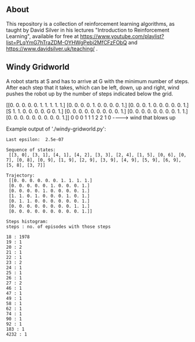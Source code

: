 ## About

This repository is a collection of reinforcement learning algorithms, as taught by David Silver in his lectures "Introduction to Reinforcement Learning", available for free at https://www.youtube.com/playlist?list=PLqYmG7hTraZDM-OYHWgPebj2MfCFzFObQ and https://www.davidsilver.uk/teaching/ .
## Windy Gridworld

A robot starts at S and has to arrive at G with the minimum number of steps. After each step that it takes, which can be left, down, up and right, wind pushes the robot up by the number of steps indicated below the grid.

[[0. 0. 0. 0. 0. 1. 1. 1. 1. 1.]
 [0. 0. 0. 0. 1. 0. 0. 0. 0. 1.]
 [0. 0. 0. 1. 0. 0. 0. 0. 0. 1.]
 [S  1. 1. 0. 0. 0. 0. G  0. 1.]
 [0. 0. 0. 0. 0. 0. 0. 0. 0. 1.]
 [0. 0. 0. 0. 0. 0. 0. 0. 1. 1.]
 [0. 0. 0. 0. 0. 0. 0. 0. 0. 1.]]
  0  0  0  1  1  1  2  2  1  0  ----> wind that blows up
 
 Example output of './windy-gridworld.py':
```
Last epsilon:  2.5e-07 

Sequence of states: 
 [[3, 0], [3, 1], [4, 1], [4, 2], [3, 3], [2, 4], [1, 5], [0, 6], [0, 7], [0, 8], [0, 9], [1, 9], [2, 9], [3, 9], [4, 9], [5, 9], [6, 9], [5, 8], [3, 7]] 

Trajectory: 
 [[0. 0. 0. 0. 0. 0. 1. 1. 1. 1.]
 [0. 0. 0. 0. 0. 1. 0. 0. 0. 1.]
 [0. 0. 0. 0. 1. 0. 0. 0. 0. 1.]
 [1. 1. 0. 1. 0. 0. 0. 1. 0. 1.]
 [0. 1. 1. 0. 0. 0. 0. 0. 0. 1.]
 [0. 0. 0. 0. 0. 0. 0. 0. 1. 1.]
 [0. 0. 0. 0. 0. 0. 0. 0. 0. 1.]] 

Steps histogram:
steps : no. of episodes with those steps 

18 : 1978
19 : 1
20 : 2
21 : 1
22 : 1
23 : 2
24 : 1
25 : 1
26 : 1
27 : 2
46 : 1
47 : 1
49 : 1
58 : 1
62 : 1
74 : 1
90 : 1
92 : 1
183 : 1
4232 : 1
```
